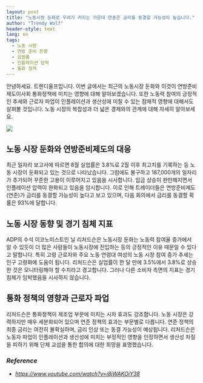 ```yaml
---
layout: post
title: "노동시장 둔화로 우려가 커지는 가운데 연준은 금리를 동결할 가능성이 높습니다."
author: "Trendy Wolf"
header-style: text
lang: en
tags:
  - 노동 시장
  - 연방 준비 은행
  - 실업률
  - 인플레이션 압력
  - 통화 정책
---
```


안녕하세요. 트렌디울프입니다. 이번 글에서는 최근의 노동시장 둔화와 이것이 연방준비제도이사회 통화정책에 미치는 영향에 대해 알아보겠습니다. 또한 노동력 참여의 긍정적인 추세와 근로자 파업이 인플레이션과 생산성에 미칠 수 있는 잠재적 영향에 대해서도 살펴볼 것입니다. 노동 시장의 복잡성과 더 넓은 경제와의 관계에 대해 자세히 알아보세요.

<img
    src="https://i.ytimg.com/vi/i8jWAKOiY38/hqdefault.jpg"
/>






## 노동 시장 둔화와 연방준비제도의 대응

최근 일자리 보고서에 따르면 8월 실업률은 3.8%로 2월 이후 최고치를 기록하는 등 노동 시장이 둔화되고 있는 것으로 나타났습니다. 그럼에도 불구하고 187,000개의 일자리가 추가되어 꾸준한 고용이 이루어지고 있음을 시사합니다. 임금 상승이 완만해지면서 인플레이션 압력이 완화되고 있음을 암시합니다. 이로 인해 트레이더들은 연방준비제도(연준)가 금리를 동결할 가능성이 높다고 보고 있으며, 다음 회의에서 금리를 동결할 확률은 93%에 달합니다.









## 노동 시장 동향 및 경기 침체 지표

ADP의 수석 이코노미스트인 닐 리처드슨은 노동시장 둔화는 노동력 참여율 증가에서 알 수 있듯이 더 많은 사람들이 노동시장에 진입하는 등의 긍정적인 이유 때문일 수 있다고 말합니다. 특히 고령 근로자와 주요 노동 연령대 여성의 노동 시장 참여 증가 추세는 인구 고령화에 도움이 됩니다. 리처드슨은 실업률이 한 달 만에 3.5%에서 3.8%로 상승한 것은 모니터링해야 할 수치라고 경고합니다. 그러나 다른 소비자 측면의 지표는 경기 침체가 임박했음을 시사하지 않습니다.









## 통화 정책의 영향과 근로자 파업

리처드슨은 통화정책이 제조업 부문에 미치는 시차 효과도 강조합니다. 노동 시장은 강력하지만 매우 세분화되어 있으며 연준 정책의 효과는 부문별로 다릅니다. 연준 정책의 최종 금리는 여전히 불확실하며, 금리 인상 또는 동결 가능성이 예상됩니다. 리처드슨은 노동자 파업이 인플레이션과 생산성에 미치는 부정적인 영향을 인정하면서 생산성 차질을 피하기 위해 단체 교섭을 통한 합의에 대한 희망을 표명했습니다.


### _Reference_
- _https://www.youtube.com/watch?v=i8jWAKOiY38_

